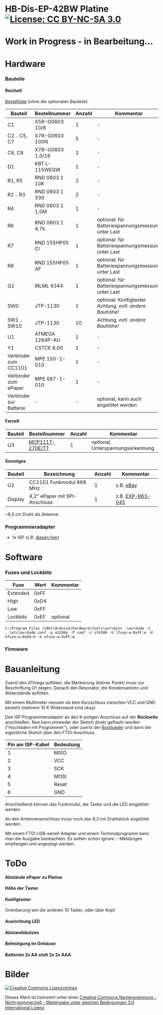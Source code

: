 # HB-Dis-EP-42BW Platine     [![License: CC BY-NC-SA 3.0](https://img.shields.io/badge/License-CC%20BY--NC--SA%203.0-lightgrey.svg)](https://creativecommons.org/licenses/by-nc-sa/3.0/)


# Work in Progress - in Bearbeitung...


# Hardware

### Bauteile

#### Reichelt

[Bestellliste](https://www.reichelt.de/my/1564026) (ohne die optionalen Bauteile)

Bauteil                  | Bestellnummer    | Anzahl | Kommentar
------------------------ | ---------------- | ------ | ---------
C1                       | X5R-G0603 10/6   |   1    | -
C2 .. C5, C7             | X7R-G0603 100N   |   5    | -
C6, C8                   | X7R-G0603 1,0/16 |   2    | -
D1                       | KBT L-115WEGW    |   1    | -
R1, R5                   | RND 0603 1 10K   |   2    | -
R2 .. R3                 | RND 0603 1 330   |   2    | -
R4                       | RND 0603 1 1,0M  |   1    | -
R6                       | RND 0603 1 4,7k  |   1    | optional: für Batteriespannungsmessung unter Last
R7                       | RND 155HP05 CI   |   1    | optional: für Batteriespannungsmessung unter Last
R8                       | RND 155HP05 AF   |   1    | optional: für Batteriespannungsmessung unter Last
Q1                       | IRLML 6344       |   1    | optional: für Batteriespannungsmessung unter Last
SW0                      | JTP-1130         |   1    | optional: Konfigtaster *Achtung, evtl. andere Bauhöhe!*
SW1 .. SW10              | JTP-1130         |  10    | *Achtung, evtl. andere Bauhöhe!*
U1                       | ATMEGA 1284P-AU  |   1    | -
Y1                       | CSTCE 8,00       |   1    | -
Verbinder zum CC1101     | MPE 150-1-010    |   1    | -
Verbinder zum ePaper     | MPE 087-1-010    |   1    | -
Verbinder zur Batterie   | -                |   -    | optional, kann auch angelötet werden



#### Farnell

Bauteil                  | Bestellnummer    | Anzahl | Kommentar
------------------------ | ---------------- | ------ | ---------
U3                       | [MCP111T-270E/TT](https://de.farnell.com/microchip/mcp111t-270e-tt/ic-supervisor-2-63v-low-sot-23b/dp/1851877)  |   1    | optional, Unterspannungserkennung


#### Sonstiges

Bauteil | Bezeichnung                  | Anzahl | Kommentar
------- | ---------------------------- | ------ | ---------
U2      | CC1101 Funkmodul 868 MHz     |   1    | z.B. [eBay](https://www.ebay.de/itm/272455136087)
Display | 4,2" ePaper mit SPI-Anschluss|   1    | z.B. [EXP-R63-045](https://www.exp-tech.de/new/8289/400x300-4.2-e-ink-display-module)

~8,3 cm Draht als Antenne


### Programmieradapter
- 1x ISP (z.B. [diesen hier](https://www.diamex.de/dxshop/USB-ISP-Programmer-fuer-Atmel-AVR-Rev2))


# Software

### Fuses und Lockbits

Fuse     | Wert | Kommentar
-------- | ---- | ---------
Extended | 0xFF |
High     | 0xD4 |
Low      | 0xFF |
Lockbits | 0xEF | optional


`C:\Program Files (x86)\Arduino\hardware\tools\avr\bin> .\avrdude -C ..\etc\avrdude.conf -p m1284p -P com7 -c stk500 -U lfuse:w:0xFF:m -U hfuse:w:0xD4:m -U efuse:w:0xFF:m`


### Firmware




# Bauanleitung

Zuerst den ATmega auflöten, die Markierung (kleiner Punkt) muss zur Beschriftung U1 zeigen.
Danach den Resonator, die Kondensatoren und Widerstände auflöten.

Mit einem Multimeter messen ob kein Kurzschluss zwischen VCC und GND besteht (mehrere 10 K Widerstand sind okay).

Den ISP Programmieradapter an den 6-poligen Anschluss auf der **Rückseite** anschließen.
Nun kann entweder der Sketch direkt geflasht werden ("Hochladen mit Programmer"), oder zuerst der [Bootloader](https://github.com/TomMajor/AskSinPP_Examples/tree/master/Info/Info_HB-Dis-EP-42BW/bootloader) und dann der eigentliche Sketch über den FTDI-Anschluss.

Pin am ISP-Kabel | Bedeutung
---------------- | ----------
1                | MISO
2                | VCC
3                | SCK
4                | MOSI
5                | Reset
6                | GND


Anschließend können das Funkmodul, die Taster und die LED eingelötet werden.

An den Antennenanschluss muss noch das 8,3 cm Drahtstück angelötet werden.

Mit einem FTDI USB-seriell-Adapter und einem Terminalprogramm kann man die Ausgabe beobachten. Es sollten schon *Ignore...*-Meldungen empfangen und angezeigt werden.

# ToDo

#### Abstände ePaper zu Platine
#### Höhe der Taster
#### Konfigtaster
Orientierung wie die anderen 10 Taster, oder über Kopf.
#### Ausrichtung LED
#### Abstandsbolzen
#### Befestigung im Gehäuse
#### Batterien 2x AA statt 2x 2x AAA


# Bilder



[![Creative Commons Lizenzvertrag](https://i.creativecommons.org/l/by-nc-sa/3.0/88x31.png)](http://creativecommons.org/licenses/by-nc-sa/3.0/)

Dieses Werk ist lizenziert unter einer [Creative Commons Namensnennung - Nicht-kommerziell - Weitergabe unter gleichen Bedingungen 3.0 International Lizenz](http://creativecommons.org/licenses/by-nc-sa/3.0/).
